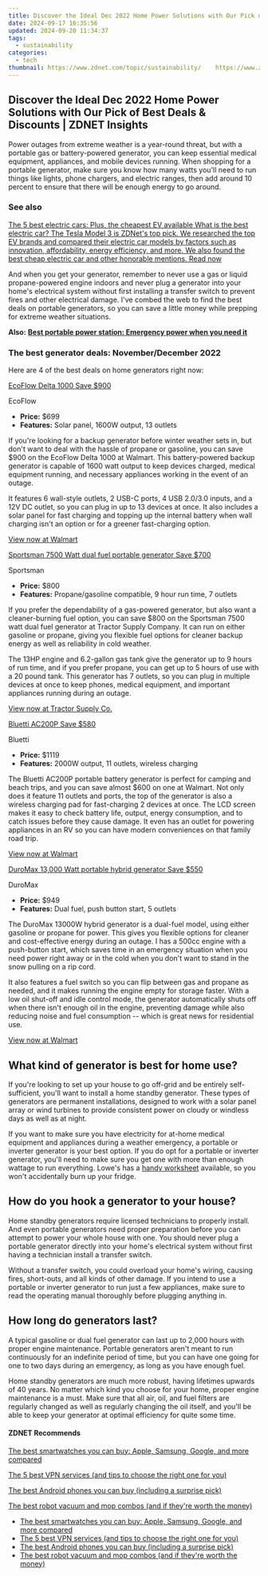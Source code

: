 ```yaml
---
title: Discover the Ideal Dec 2022 Home Power Solutions with Our Pick of Best Deals & Discounts | ZDNET Insights
date: 2024-09-17 16:35:56
updated: 2024-09-20 11:34:37
tags:
  - sustainability
categories:
  - tech
thumbnail: https://www.zdnet.com/topic/sustainability/    https://www.zdnet.com/a/img/resize/ccf9039c07b6d7d98cd0d137093e80bd891a73d1/2022/11/30/8daf85f4-fbbb-403c-9970-7483684c287c/best-generator-deals-cover-image.jpg?width=170&height=96&fit=crop&auto=webp
---
```


## Discover the Ideal Dec 2022 Home Power Solutions with Our Pick of Best Deals & Discounts | ZDNET Insights

Power outages from extreme weather is a year-round threat, but with a portable gas or battery-powered generator, you can keep essential medical equipment, appliances, and mobile devices running. When shopping for a portable generator, make sure you know how many watts you'll need to run things like lights, phone chargers, and electric ranges, then add around 10 percent to ensure that there will be enough energy to go around. 

### See also

[The 5 best electric cars: Plus, the cheapest EV available What is the best electric car? The Tesla Model 3 is ZDNet's top pick. We researched the top EV brands and compared their electric car models by factors such as innovation, affordability, energy efficiency, and more. We also found the best cheap electric car and other honorable mentions.  Read now](https://www.zdnet.com/article/best-electric-car/)

And when you get your generator, remember to never use a gas or liquid propane-powered engine indoors and never plug a generator into your home's electrical system without first installing a transfer switch to prevent fires and other electrical damage. I've combed the web to find the best deals on portable generators, so you can save a little money while prepping for extreme weather situations.

**Also:** [**Best portable power station: Emergency power when you need it**](https://www.zdnet.com/article/best-portable-power-station/)

### **The best generator deals: November/December 2022**

Here are 4 of the best deals on home generators right now:

[EcoFlow Delta 1000 Save $900](https://goto.walmart.com/c/5597632/565706/9383?sharedId=zdnet&u=https%3A%2F%2Fwww.walmart.com%2Fip%2FEcoFlow-DELTA-1000-Portable-Power-Station-1008Wh-Capacity-Solar-Generator-1600W-AC-Output-for-Outdoor-Camping-Home-Backup-Emergency-RV-off-Grid%2F100272038%3Fathbdg%3DL1700&subId1=zd-__COM_CLICK_ID__-dtp) 

EcoFlow

* **Price:** $699
* **Features:** Solar panel, 1600W output, 13 outlets

If you're looking for a backup generator before winter weather sets in, but don't want to deal with the hassle of propane or gasoline, you can save $900 on the EcoFlow Delta 1000 at Walmart. This battery-powered backup generator is capable of 1600 watt output to keep devices charged, medical equipment running, and necessary appliances working in the event of an outage.

It features 6 wall-style outlets, 2 USB-C ports, 4 USB 2.0/3.0 inputs, and a 12V DC outlet, so you can plug in up to 13 devices at once. It also includes a solar panel for fast charging and topping up the internal battery when wall charging isn't an option or for a greener fast-charging option. 

[View now at Walmart](https://goto.walmart.com/c/5597632/565706/9383?sharedId=zdnet&u=https%3A%2F%2Fwww.walmart.com%2Fip%2FEcoFlow-DELTA-1000-Portable-Power-Station-1008Wh-Capacity-Solar-Generator-1600W-AC-Output-for-Outdoor-Camping-Home-Backup-Emergency-RV-off-Grid%2F100272038%3Fathbdg%3DL1700&subId1=zd-__COM_CLICK_ID__-dtp) 

[Sportsman 7500 Watt dual fuel portable generator Save $700](https://www.gopjn.com/t/8-10813-212732-137077?website=318972&sid=zd-%5F%5FCOM%5FCLICK%5FID%5F%5F-dtp&url=https%3A%2F%2Fwww.tractorsupply.com%2Ftsc%2Fproduct%2Fsportsman-7-500-watt-dual-fuel-portable-generator-gen7500df-ss) 

Sportsman

* **Price:** $800
* **Features:** Propane/gasoline compatible, 9 hour run time, 7 outlets

If you prefer the dependability of a gas-powered generator, but also want a cleaner-burning fuel option, you can save $800 on the Sportsman 7500 watt dual fuel generator at Tractor Supply Company. It can run on either gasoline or propane, giving you flexible fuel options for cleaner backup energy as well as reliability in cold weather. 

The 13HP engine and 6.2-gallon gas tank give the generator up to 9 hours of run time, and if you prefer propane, you can get up to 5 hours of use with a 20 pound tank. This generator has 7 outlets, so you can plug in multiple devices at once to keep phones, medical equipment, and important appliances running during an outage.

[View now at Tractor Supply Co.](https://www.gopjn.com/t/8-10813-212732-137077?website=318972&sid=zd-%5F%5FCOM%5FCLICK%5FID%5F%5F-dtp&url=https%3A%2F%2Fwww.tractorsupply.com%2Ftsc%2Fproduct%2Fsportsman-7-500-watt-dual-fuel-portable-generator-gen7500df-ss) 

[Bluetti AC200P Save $580](https://goto.walmart.com/c/5597632/565706/9383?sharedId=zdnet&u=https%3A%2F%2Fwww.walmart.com%2Fip%2FBluetti-AC200P-Portable-Power-Station-2000Wh-Capacity-W-6-2000W-AC-Outlets-4800W-Peak-Solar-Generator-for-Outdoor-Camping-RV-Travel-Home-Use%2F765256782%3Fathbdg%3DL1800&subId1=zd-__COM_CLICK_ID__-dtp) 

Bluetti

* **Price:** $1119
* **Features:** 2000W output, 11 outlets, wireless charging

The Bluetti AC200P portable battery generator is perfect for camping and beach trips, and you can save almost $600 on one at Walmart. Not only does it feature 11 outlets and ports, the top of the generator is also a wireless charging pad for fast-charging 2 devices at once. The LCD screen makes it easy to check battery life, output, energy consumption, and to catch issues before they cause damage. It even has an outlet for powering appliances in an RV so you can have modern conveniences on that family road trip.

[View now at Walmart](https://goto.walmart.com/c/5597632/565706/9383?sharedId=zdnet&u=https%3A%2F%2Fwww.walmart.com%2Fip%2FBluetti-AC200P-Portable-Power-Station-2000Wh-Capacity-W-6-2000W-AC-Outlets-4800W-Peak-Solar-Generator-for-Outdoor-Camping-RV-Travel-Home-Use%2F765256782%3Fathbdg%3DL1800&subId1=zd-__COM_CLICK_ID__-dtp) 

[DuroMax 13,000 Watt portable hybrid generator Save $550](https://goto.walmart.com/c/5597632/565706/9383?sharedId=zdnet&u=https%3A%2F%2Fwww.walmart.com%2Fip%2FDuroMax-XP13000EH-13-000-Watt-500cc-Portable-Hybrid-Gas-Propane-Generator%2F192013905%3Fathbdg%3DL1800&subId1=zd-__COM_CLICK_ID__-dtp) 

DuroMax

* **Price:** $949
* **Features:** Dual fuel, push button start, 5 outlets

The DuroMax 13000W hybrid generator is a dual-fuel model, using either gasoline or propane for power. This gives you flexible options for cleaner and cost-effective energy during an outage. I has a 500cc engine with a push-button start, which saves time in an emergency situation when you need power right away or in the cold when you don't want to stand in the snow pulling on a rip cord. 

It also features a fuel switch so you can flip between gas and propane as needed, and it makes running the engine empty for storage faster. With a low oil shut-off and idle control mode, the generator automatically shuts off when there isn't enough oil in the engine, preventing damage while also reducing noise and fuel consumption -- which is great news for residential use.

[View now at Walmart](https://goto.walmart.com/c/5597632/565706/9383?sharedId=zdnet&u=https%3A%2F%2Fwww.walmart.com%2Fip%2FDuroMax-XP13000EH-13-000-Watt-500cc-Portable-Hybrid-Gas-Propane-Generator%2F192013905%3Fathbdg%3DL1800&subId1=zd-__COM_CLICK_ID__-dtp) 

###   

## What kind of generator is best for home use?

If you're looking to set up your house to go off-grid and be entirely self-sufficient, you'll want to install a home standby generator. These types of generators are permanent installations, designed to work with a solar panel array or wind turbines to provide consistent power on cloudy or windless days as well as at night. 

If you want to make sure you have electricity for at-home medical equipment and appliances during a weather emergency, a portable or inverter generator is your best option. If you do opt for a portable or inverter generator, you'll need to make sure you get one with more than enough wattage to run everything. Lowe's has a [handy worksheet](https://www.lowes.com/pdf/portable%5Fgenerator%5Fwattage%5Fchart.pdf) available, so you won't accidentally burn up your fridge.

## How do you hook a generator to your house?

Home standby generators require licensed technicians to properly install. And even portable generators need proper preparation before you can attempt to power your whole house with one. You should never plug a portable generator directly into your home's electrical system without first having a technician install a transfer switch. 

Without a transfer switch, you could overload your home's wiring, causing fires, short-outs, and all kinds of other damage. If you intend to use a portable or inverter generator to run just a few appliances, make sure to read the operating manual thoroughly before plugging anything in.

## How long do generators last?

A typical gasoline or dual fuel generator can last up to 2,000 hours with proper engine maintenance. Portable generators aren't meant to run continuously for an indefinite period of time, but you can have one going for one to two days during an emergency, as long as you have enough fuel. 

Home standby generators are much more robust, having lifetimes upwards of 40 years. No matter which kind you choose for your home, proper engine maintenance is a must. Make sure that all air, oil, and fuel filters are regularly changed as well as regularly changing the oil itself, and you'll be able to keep your generator at optimal efficiency for quite some time. 

#### **ZDNET** Recommends

[The best smartwatches you can buy: Apple, Samsung, Google, and more compared](https://www.zdnet.com/article/best-smartwatch/ "The best smartwatches you can buy: Apple, Samsung, Google, and more compared")

[The 5 best VPN services (and tips to choose the right one for you)](https://www.zdnet.com/article/best-vpn/ "The 5 best VPN services (and tips to choose the right one for you)")

[The best Android phones you can buy (including a surprise pick)](https://www.zdnet.com/article/best-android-phone/ "The best Android phones you can buy (including a surprise pick)")

[The best robot vacuum and mop combos (and if they're worth the money)](https://www.zdnet.com/article/best-robot-vacuum-mop/ "The best robot vacuum and mop combos (and if they're worth the money)")

* [The best smartwatches you can buy: Apple, Samsung, Google, and more compared](https://www.zdnet.com/article/best-smartwatch/ "The best smartwatches you can buy: Apple, Samsung, Google, and more compared")
* [The 5 best VPN services (and tips to choose the right one for you)](https://www.zdnet.com/article/best-vpn/ "The 5 best VPN services (and tips to choose the right one for you)")
* [The best Android phones you can buy (including a surprise pick)](https://www.zdnet.com/article/best-android-phone/ "The best Android phones you can buy (including a surprise pick)")
* [The best robot vacuum and mop combos (and if they're worth the money)](https://www.zdnet.com/article/best-robot-vacuum-mop/ "The best robot vacuum and mop combos (and if they're worth the money)")

<ins class="adsbygoogle"
     style="display:block"
     data-ad-format="autorelaxed"
     data-ad-client="ca-pub-7571918770474297"
     data-ad-slot="1223367746"></ins>



<ins class="adsbygoogle"
     style="display:block"
     data-ad-client="ca-pub-7571918770474297"
     data-ad-slot="8358498916"
     data-ad-format="auto"
     data-full-width-responsive="true"></ins>
